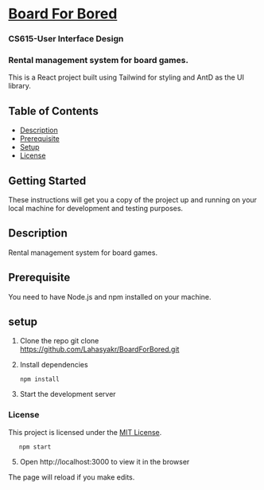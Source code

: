 # <a href="https://lahasyakr.github.io/BoardForBored/">Board For Bored</a>
### CS615-User Interface Design
### Rental management system for board games.

This is a React project built using Tailwind for styling and AntD as the UI library.

## Table of Contents
- [Description](#description)
- [Prerequisite](#prerequisite)
- [Setup](#setup)
- [License](#license)

## Getting Started

These instructions will get you a copy of the project up and running on your local machine for development and testing purposes.

## Description
Rental management system for board games.

## Prerequisite

You need to have Node.js and npm installed on your machine. 

## setup

1. Clone the repo
       git clone https://github.com/Lahasyakr/BoardForBored.git
   
2. Install dependencies

       npm install
3. Start the development server
 
 ### License
This project is licensed under the [MIT License](LICENSE). 

       npm start


5. Open http://localhost:3000 to view it in the browser

The page will reload if you make edits.

